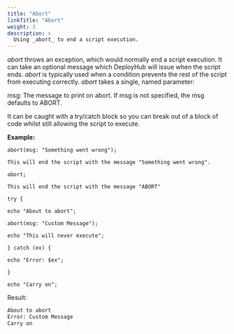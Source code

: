 ```yaml
---
title: "Abort"
linkTitle: "Abort"
weight: 3
description: >
  Using _abort_ to end a script execution.
---
```


_abort_ throws an exception, which would normally end a script execution. It can take an optional message which DeployHub will issue when the script ends. _abort_ is typically used when a condition prevents the rest of the script from executing correctly. _abort_ takes a single, named parameter:

msg: The message to print on abort. If msg is not specified, the msg defaults to ABORT.

It can be caught with a try/catch block so you can break out of a block of code whilst still allowing the script to execute.

**Example:**

```
abort(msg: "Something went wrong");

This will end the script with the message "Something went wrong".

abort;

This will end the script with the message "ABORT"

try {

echo "About to abort";

abort(msg: "Custom Message");

echo "This will never execute";

} catch (ex) {

echo "Error: $ex";

}

echo "Carry on";
```

Result:

```bash
About to abort
Error: Custom Message
Carry on
```

